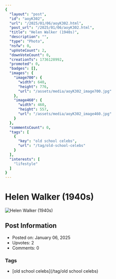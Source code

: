 ```yaml
---
{
  "layout": "post",
  "id": "aoyK302",
  "url": "/2025/01/06/aoyK302.html",
  "post_url": "/2025/01/06/aoyK302.html",
  "title": "Helen Walker (1940s)",
  "description": "",
  "type": "Photo",
  "nsfw": 0,
  "upVoteCount": 2,
  "downVoteCount": 0,
  "creationTs": 1736128992,
  "promoted": 0,
  "badges": [],
  "images": {
    "image700": {
      "width": 640,
      "height": 776,
      "url": "/assets/media/aoyK302_image700.jpg"
    },
    "image460": {
      "width": 460,
      "height": 557,
      "url": "/assets/media/aoyK302_image460.jpg"
    }
  },
  "commentsCount": 0,
  "tags": [
    {
      "key": "old school celebs",
      "url": "/tag/old-school-celebs"
    }
  ],
  "interests": [
    "lifestyle"
  ]
}
---
```


# Helen Walker (1940s)

![Helen Walker (1940s)](/assets/media/aoyK302_image700.jpg)

## Post Information

- Posted on: January 06, 2025
- Upvotes: 2
- Comments: 0

### Tags

- [old school celebs](/tag/old school celebs)
